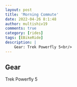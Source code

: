 ```yaml
---
layout: post
title: 'Morning Commute'
date: 2022-04-26 8:1:48
author: multishiv19
comments: true
category: [rides]
tags: [EBikeRide]
description: |
    Gear: Trek Powerfly 5<br/>
---
```


## Gear
Trek Powerfly 5



<div width='100%' class='strava-embed-placeholder' data-embed-type='activity' data-embed-id='7040564168'></div>
<script src='https://strava-embeds.com/embed.js'></script>

